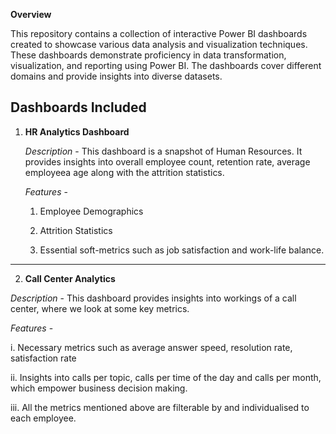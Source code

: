 **Overview**

This repository contains a collection of interactive Power BI dashboards created to showcase various data analysis and visualization techniques. 
These dashboards demonstrate proficiency in data transformation, visualization, and reporting using Power BI. The dashboards cover different domains and provide insights into diverse datasets.

**Dashboards Included**
------------------------
1. **HR Analytics Dashboard**

   *Description* - This dashboard is a snapshot of Human Resources. It provides insights into overall employee count, retention rate, average employeea age along with the attrition statistics.

   *Features* -
   1. Employee Demographics

   2. Attrition Statistics
  
   3. Essential soft-metrics such as job satisfaction and work-life balance.
      
------------------------------------------------------------------------------------------------------------------------------------------------------------------------------------------------------  

2. **Call Center Analytics**

  *Description* - This dashboard provides insights into workings of a call center, where we look at some key metrics.

   *Features* -
   
   i. Necessary metrics such as average answer speed, resolution rate, satisfaction rate
   
   ii. Insights into calls per topic, calls per time of the day and calls per month, which empower business decision making.

   iii. All the metrics mentioned above are filterable by and individualised to each employee.

       
 
   

